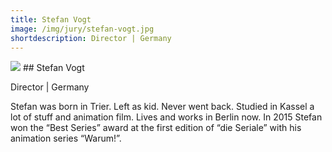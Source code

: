 ```yaml
---
title: Stefan Vogt
image: /img/jury/stefan-vogt.jpg
shortdescription: Director | Germany
---
```

<img src="/img/jury/stefan-vogt.jpg">
## Stefan Vogt

Director | Germany

Stefan was born in Trier. Left as kid. Never went back. Studied in Kassel a lot of stuff and animation film. Lives and works in Berlin now. In 2015 Stefan won the “Best Series” award at the first edition of “die Seriale” with his animation series “Warum!”.


